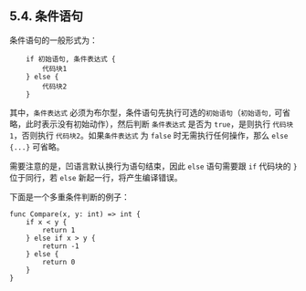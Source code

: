 ## 5.4. 条件语句

条件语句的一般形式为：
```wa
    if 初始语句, 条件表达式 {
        代码块1
    } else {
        代码块2
    }
```

其中，`条件表达式` 必须为布尔型，条件语句先执行可选的`初始语句`（`初始语句,` 可省略，此时表示没有初始动作），然后判断 `条件表达式` 是否为 `true`，是则执行 `代码块1`，否则执行 `代码块2`。如果`条件表达式` 为 `false` 时无需执行任何操作，那么 `else {...}` 可省略。

需要注意的是，凹语言默认换行为语句结束，因此 `else` 语句需要跟 `if` 代码块的 `}` 位于同行，若 `else` 新起一行，将产生编译错误。

下面是一个多重条件判断的例子：
```wa
func Compare(x, y: int) => int {
    if x < y {
        return 1
    } else if x > y {
        return -1
    } else {
        return 0
    }
}
```

